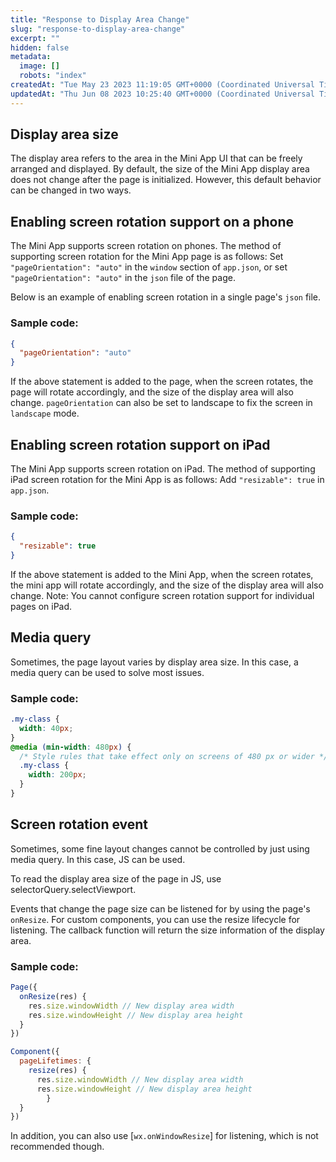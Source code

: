 ```yaml
---
title: "Response to Display Area Change"
slug: "response-to-display-area-change"
excerpt: ""
hidden: false
metadata: 
  image: []
  robots: "index"
createdAt: "Tue May 23 2023 11:19:05 GMT+0000 (Coordinated Universal Time)"
updatedAt: "Thu Jun 08 2023 10:25:40 GMT+0000 (Coordinated Universal Time)"
---
```

## Display area size

The display area refers to the area in the Mini App UI that can be freely arranged and displayed. By default, the size of the Mini App display area does not change after the page is initialized. However, this default behavior can be changed in two ways.

## Enabling screen rotation support on a phone

The Mini App supports screen rotation on phones. The method of supporting screen rotation for the Mini App page is as follows: Set `"pageOrientation": "auto"` in the `window` section of `app.json`, or set `"pageOrientation": "auto"` in the `json` file of the page.

Below is an example of enabling screen rotation in a single page's `json` file.

### Sample code:

```json
{
  "pageOrientation": "auto"
}
```

If the above statement is added to the page, when the screen rotates, the page will rotate accordingly, and the size of the display area will also change. `pageOrientation` can also be set to landscape to fix the screen in `landscape` mode.

## Enabling screen rotation support on iPad

The Mini App supports screen rotation on iPad. The method of supporting iPad screen rotation for the Mini App is as follows: Add `"resizable": true` in `app.json`.

### Sample code:

```json
{
  "resizable": true
}
```

If the above statement is added to the Mini App, when the screen rotates, the mini app will rotate accordingly, and the size of the display area will also change. Note: You cannot configure screen rotation support for individual pages on iPad.

## Media query

Sometimes, the page layout varies by display area size. In this case, a media query can be used to solve most issues.

### Sample code:

```css WXSS
.my-class {
  width: 40px;
}
@media (min-width: 480px) {
  /* Style rules that take effect only on screens of 480 px or wider */
  .my-class {
    width: 200px;
  }
}
```

## Screen rotation event

Sometimes, some fine layout changes cannot be controlled by just using media query. In this case, JS can be used.

To read the display area size of the page in JS, use selectorQuery.selectViewport.

Events that change the page size can be listened for by using the page's `onResize`. For custom components, you can use the resize lifecycle for listening. The callback function will return the size information of the display area.

### Sample code:

```javascript
Page({
  onResize(res) {
    res.size.windowWidth // New display area width
    res.size.windowHeight // New display area height
  }
})
```

```javascript
Component({
  pageLifetimes: {
    resize(res) {
      res.size.windowWidth // New display area width
      res.size.windowHeight // New display area height
		} 
  }
})
```

In addition, you can also use [`wx.onWindowResize`] for listening, which is not recommended though.
